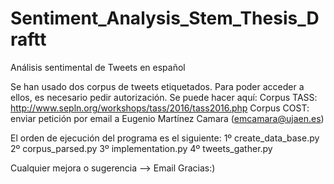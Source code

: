 # Sentiment_Analysis_Stem_Thesis_Draftt

Análisis sentimental de Tweets en español

Se han usado dos corpus de tweets etiquetados. Para poder acceder a ellos, es necesario pedir autorización. Se puede hacer aquí:
Corpus TASS: http://www.sepln.org/workshops/tass/2016/tass2016.php
Corpus COST: enviar petición por email a Eugenio Martínez Camara (emcamara@ujaen.es)

El orden de ejecución del programa es el siguiente: 
1º create_data_base.py 
2º corpus_parsed.py 
3º implementation.py 
4º tweets_gather.py

Cualquier mejora o sugerencia --> Email
Gracias:)
